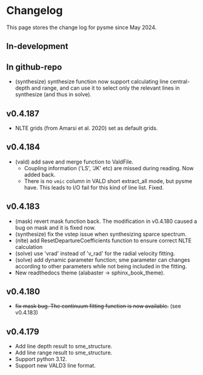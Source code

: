 # Changelog

This page stores the change log for pysme since May 2024.

## In-development

## In github-repo

- (synthesize) synthesize function now support calculating line central-depth and range, and can use it to select only the relevant lines in synthesize (and thus in solve). 

## v0.4.187

- NLTE grids (from Amarsi et al. 2020) set as default grids.

## v0.4.184

- (vald) add save and merge function to ValdFile.
    - Coupling information ('LS', 'JK' etc) are missed during reading. Now added back.
    - There is no `vmic` column in VALD short extract_all mode, but pysme have. This leads to I/O fail for this kind of line list. Fixed.

## v0.4.183

- (mask) revert mask function back. The modification in v0.4.180 caused a bug on mask and it is fixed now.
- (synthesize) fix the vstep issue when synthesizing sparce spectrum.
- (nlte) add ResetDepartureCoefficients function to ensure correct NLTE calculation
- (solve) use 'vrad' instead of 'v_rad' for the radial velocity fitting.
- (solve) add dynamic parameter function; sme parameter can changes according to other parameters while not being included in the fitting.
- New readthedocs theme (alabaster -> sphinx_book_theme).

## v0.4.180

- ~~fix mask bug. The continuum fitting function is now available.~~ (see v0.4.183)

## v0.4.179

- Add line depth result to sme_structure.
- Add line range result to sme_structure.
- Support python 3.12.
- Support new VALD3 line format.